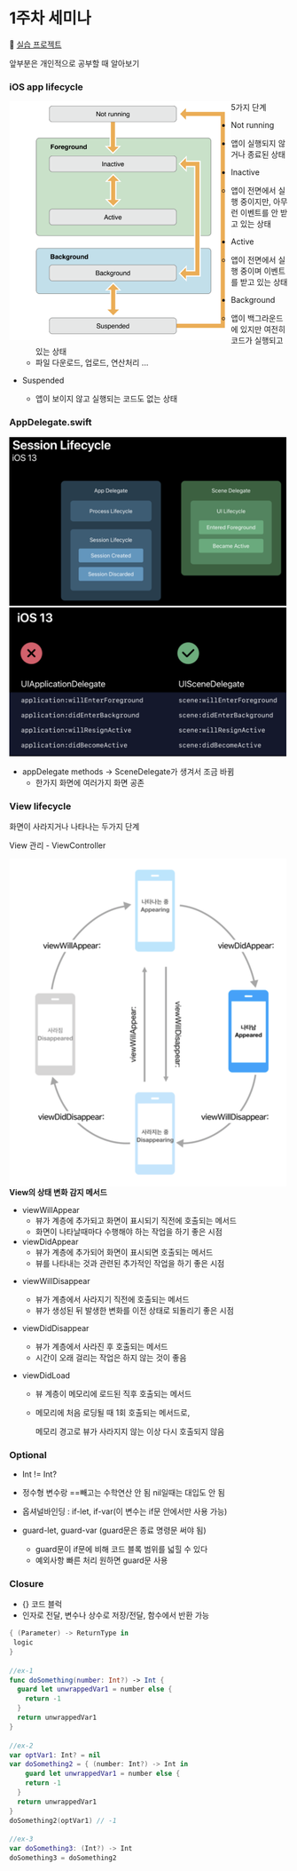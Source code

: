 # 1주차 세미나

💾 [실습 프로젝트](https://github.com/27thONSOPT-iOS/JeongChoYi/tree/master/week-1/project-file)

앞부분은 개인적으로 공부할 때 알아보기 

### iOS app lifecycle

<img align=left width=400 src="./img/1.png" />5가지 단계

*  Not running

  * 앱이 실행되지 않거나 종료된 상태

* Inactive

  * 앱이 전면에서 실행 중이지만, 아무런 이벤트를 안 받고 있는 상태

* Active

  * 앱이 전면에서 실행 중이며 이벤트를 받고 있는 상태

* Background

  * 앱이 백그라운드에 있지만 여전히 코드가 실행되고 있는 상태
  * 파일 다운로드, 업로드, 연산처리 ...

* Suspended 

  * 앱이 보이지 않고 실행되는 코드도 없는 상태

  

### AppDelegate.swift

<img src="./img/2.png" width=500>

<img src="./img/3.png" width=500>

* appDelegate methods -> SceneDelegate가 생겨서 조금 바뀜
  * 한가지 화면에 여러가지 화면 공존



### View lifecycle

화면이 사라지거나 나타나는 두가지 단계

View 관리 - ViewController

<img align=left src="./img/4.png" width=500>**View의 상태 변화 감지 메서드**

* viewWillAppear
  - 뷰가 계층에 추가되고 화면이 표시되기 직전에 호출되는 메서드
  - 화면이 나타날때마다 수행해야 하는 작업을 하기 좋은 시점
* viewDidAppear
  * 뷰가 계층에 추가되어 화면이 표시되면 호출되는 메서드
  * 뷰를 나타내는 것과 관련된 추가적인 작업을 하기 좋은 시점

- viewWillDisappear
  -  뷰가 계층에서 사라지기 직전에 호출되는 메서드
  - 뷰가 생성된 뒤 발생한 변화를 이전 상태로 되돌리기 좋은 시점

- viewDidDisappear

  - 뷰가 계층에서 사라진 후 호출되는 메서드
  - 시간이 오래 걸리는 작업은 하지 않는 것이 좋음

- viewDidLoad

  - 뷰 계층이 메모리에 로드된 직후 호출되는 메서드

  - 메모리에 처음 로딩될 때 1회 호출되는 메서드로, 

    메모리 경고로 뷰가 사라지지 않는 이상 다시 호출되지 않음





### Optional

* Int != Int?

* 정수형 변수랑 ==빼고는 수학연산 안 됨 nil일때는 대입도 안 됨

* 옵셔널바인딩 : if-let, if-var(이 변수는 if문 안에서만 사용 가능)

* guard-let, guard-var (guard문은 종료 명령문 써야 됨)
  * guard문이 if문에 비해 코드 블록 범위를 넓힐 수 있다
  * 예외사항 빠른 처리 원하면 guard문 사용

### Closure

* {} 코드 블럭
* 인자로 전달, 변수나 상수로 저장/전달, 함수에서 반환 가능

```swift
{ (Parameter) -> ReturnType in
 logic
}

//ex-1
func doSomething(number: Int?) -> Int {
  guard let unwrappedVar1 = number else {
    return -1
  }
  return unwrappedVar1
}

//ex-2
var optVar1: Int? = nil
var doSomething2 = { (number: Int?) -> Int in
	guard let unwrappedVar1 = number else {
    return -1
  }
  return unwrappedVar1
}
doSomething2(optVar1) // -1

//ex-3
var doSomething3: (Int?) -> Int
doSomething3 = doSomething2


```



